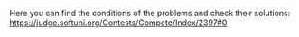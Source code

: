 Here you can find the conditions of the problems and check their solutions:
https://judge.softuni.org/Contests/Compete/Index/2397#0